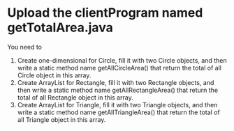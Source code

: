 # Upload the clientProgram named getTotalArea.java
You need to
1. Create one-dimensional for Circle, fill it with two Circle objects, and then write a static method name getAllCircleArea() that return the total of all Circle object in this array.
1. Create ArrayList for Rectangle, fill it with two Rectangle objects, and then write a static method name getAllRectangleArea() that return the total of all Rectangle object in this array.
1. Create ArrayList for Triangle, fill it with two Triangle objects, and then write a static method name getAllTriangleArea() that return the total of all Triangle object in this array.
